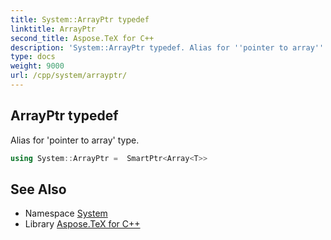 ```yaml
---
title: System::ArrayPtr typedef
linktitle: ArrayPtr
second_title: Aspose.TeX for C++
description: 'System::ArrayPtr typedef. Alias for ''pointer to array'' type in C++.'
type: docs
weight: 9000
url: /cpp/system/arrayptr/
---
```

## ArrayPtr typedef


Alias for 'pointer to array' type.

```cpp
using System::ArrayPtr =  SmartPtr<Array<T>>
```


## See Also

* Namespace [System](../)
* Library [Aspose.TeX for C++](../../)

